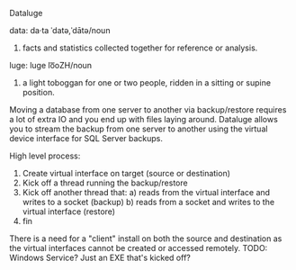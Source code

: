 Dataluge

data:
da·ta
ˈdatə,ˈdātə/noun
1. facts and statistics collected together for reference or analysis.

luge: 
luge
lo͞oZH/noun
1. a light toboggan for one or two people, ridden in a sitting or supine position.


Moving a database from one server to another via backup/restore requires a lot of extra IO and you end up with files laying around.
Dataluge allows you to stream the backup from one server to another using the virtual device interface for SQL Server backups.

High level process:
1) Create virtual interface on target (source or destination)
2) Kick off a thread running the backup/restore
3) Kick off another thread that:
	a) reads from the virtual interface and writes to a socket (backup)
	b) reads from a socket and writes to the virtual interface (restore)
4) fin

There is a need for a "client" install on both the source and destination as the virtual interfaces cannot be created or accessed remotely.
TODO: Windows Service? Just an EXE that's kicked off?



